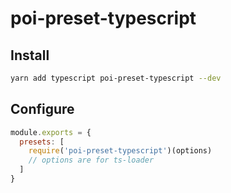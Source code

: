 # poi-preset-typescript

## Install

```bash
yarn add typescript poi-preset-typescript --dev
```

## Configure

```js
module.exports = {
  presets: [
    require('poi-preset-typescript')(options)
    // options are for ts-loader
  ]
}
```
